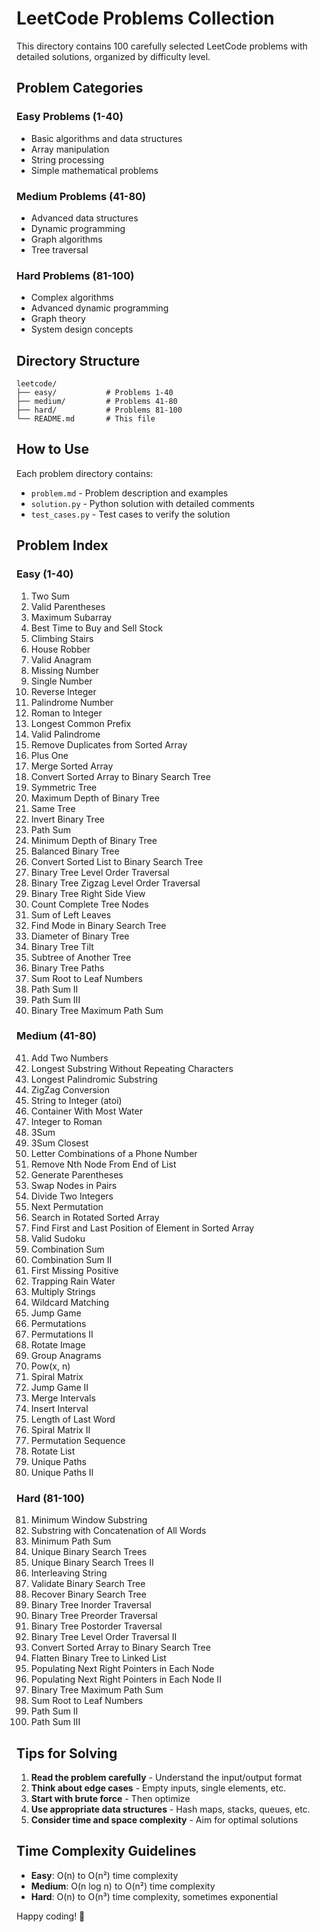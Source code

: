 # LeetCode Problems Collection

This directory contains 100 carefully selected LeetCode problems with detailed solutions, organized by difficulty level.

## Problem Categories

### Easy Problems (1-40)
- Basic algorithms and data structures
- Array manipulation
- String processing
- Simple mathematical problems

### Medium Problems (41-80)
- Advanced data structures
- Dynamic programming
- Graph algorithms
- Tree traversal

### Hard Problems (81-100)
- Complex algorithms
- Advanced dynamic programming
- Graph theory
- System design concepts

## Directory Structure

```
leetcode/
├── easy/           # Problems 1-40
├── medium/         # Problems 41-80
├── hard/           # Problems 81-100
└── README.md       # This file
```

## How to Use

Each problem directory contains:
- `problem.md` - Problem description and examples
- `solution.py` - Python solution with detailed comments
- `test_cases.py` - Test cases to verify the solution

## Problem Index

### Easy (1-40)
1. Two Sum
2. Valid Parentheses
3. Maximum Subarray
4. Best Time to Buy and Sell Stock
5. Climbing Stairs
6. House Robber
7. Valid Anagram
8. Missing Number
9. Single Number
10. Reverse Integer
11. Palindrome Number
12. Roman to Integer
13. Longest Common Prefix
14. Valid Palindrome
15. Remove Duplicates from Sorted Array
16. Plus One
17. Merge Sorted Array
18. Convert Sorted Array to Binary Search Tree
19. Symmetric Tree
20. Maximum Depth of Binary Tree
21. Same Tree
22. Invert Binary Tree
23. Path Sum
24. Minimum Depth of Binary Tree
25. Balanced Binary Tree
26. Convert Sorted List to Binary Search Tree
27. Binary Tree Level Order Traversal
28. Binary Tree Zigzag Level Order Traversal
29. Binary Tree Right Side View
30. Count Complete Tree Nodes
31. Sum of Left Leaves
32. Find Mode in Binary Search Tree
33. Diameter of Binary Tree
34. Binary Tree Tilt
35. Subtree of Another Tree
36. Binary Tree Paths
37. Sum Root to Leaf Numbers
38. Path Sum II
39. Path Sum III
40. Binary Tree Maximum Path Sum

### Medium (41-80)
41. Add Two Numbers
42. Longest Substring Without Repeating Characters
43. Longest Palindromic Substring
44. ZigZag Conversion
45. String to Integer (atoi)
46. Container With Most Water
47. Integer to Roman
48. 3Sum
49. 3Sum Closest
50. Letter Combinations of a Phone Number
51. Remove Nth Node From End of List
52. Generate Parentheses
53. Swap Nodes in Pairs
54. Divide Two Integers
55. Next Permutation
56. Search in Rotated Sorted Array
57. Find First and Last Position of Element in Sorted Array
58. Valid Sudoku
59. Combination Sum
60. Combination Sum II
61. First Missing Positive
62. Trapping Rain Water
63. Multiply Strings
64. Wildcard Matching
65. Jump Game
66. Permutations
67. Permutations II
68. Rotate Image
69. Group Anagrams
70. Pow(x, n)
71. Spiral Matrix
72. Jump Game II
73. Merge Intervals
74. Insert Interval
75. Length of Last Word
76. Spiral Matrix II
77. Permutation Sequence
78. Rotate List
79. Unique Paths
80. Unique Paths II

### Hard (81-100)
81. Minimum Window Substring
82. Substring with Concatenation of All Words
83. Minimum Path Sum
84. Unique Binary Search Trees
85. Unique Binary Search Trees II
86. Interleaving String
87. Validate Binary Search Tree
88. Recover Binary Search Tree
89. Binary Tree Inorder Traversal
90. Binary Tree Preorder Traversal
91. Binary Tree Postorder Traversal
92. Binary Tree Level Order Traversal II
93. Convert Sorted Array to Binary Search Tree
94. Flatten Binary Tree to Linked List
95. Populating Next Right Pointers in Each Node
96. Populating Next Right Pointers in Each Node II
97. Binary Tree Maximum Path Sum
98. Sum Root to Leaf Numbers
99. Path Sum II
100. Path Sum III

## Tips for Solving

1. **Read the problem carefully** - Understand the input/output format
2. **Think about edge cases** - Empty inputs, single elements, etc.
3. **Start with brute force** - Then optimize
4. **Use appropriate data structures** - Hash maps, stacks, queues, etc.
5. **Consider time and space complexity** - Aim for optimal solutions

## Time Complexity Guidelines

- **Easy**: O(n) to O(n²) time complexity
- **Medium**: O(n log n) to O(n²) time complexity  
- **Hard**: O(n) to O(n³) time complexity, sometimes exponential

Happy coding! 🚀
